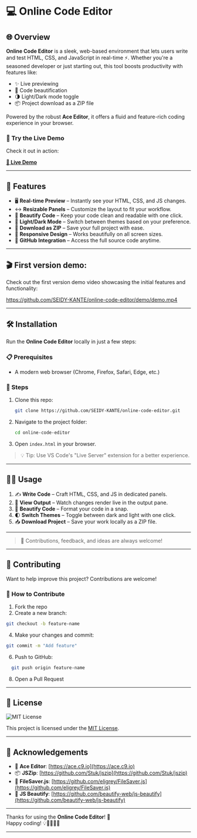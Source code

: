 # 💻 Online Code Editor

## 🌐 Overview

**Online Code Editor** is a sleek, web-based environment that lets users write and test HTML, CSS, and JavaScript in real-time ⚡. Whether you're a seasoned developer or just starting out, this tool boosts productivity with features like:

- ✨ Live previewing
- 🎨 Code beautification
- 🌗 Light/Dark mode toggle
- 📦 Project download as a ZIP file

Powered by the robust **Ace Editor**, it offers a fluid and feature-rich coding experience in your browser.

### 🚀 Try the Live Demo

Check it out in action:

[**🧷 Live Demo**](https://my-online-editor.netlify.app/)

---

## 🔧 Features

- 🖥️ **Real-time Preview** – Instantly see your HTML, CSS, and JS changes.
- ↔️ **Resizable Panels** – Customize the layout to fit your workflow.
- 🧼 **Beautify Code** – Keep your code clean and readable with one click.
- 🌙 **Light/Dark Mode** – Switch between themes based on your preference.
- 💾 **Download as ZIP** – Save your full project with ease.
- 📱 **Responsive Design** – Works beautifully on all screen sizes.
- 🔗 **GitHub Integration** – Access the full source code anytime.

---

## 🎬 First version demo:

Check out the first version demo video showcasing the initial features and functionality:

https://github.com/SEIDY-KANTE/online-code-editor/demo/demo.mp4


---

## 🛠 Installation

Run the **Online Code Editor** locally in just a few steps:

### 📋 Prerequisites

- A modern web browser (Chrome, Firefox, Safari, Edge, etc.)

### 🚧 Steps

1. Clone this repo:
   ```bash
   git clone https://github.com/SEIDY-KANTE/online-code-editor.git
   ```

2. Navigate to the project folder:
   ```bash
   cd online-code-editor
   ```

3. Open `index.html` in your browser.

> 💡 Tip: Use VS Code's "Live Server" extension for a better experience.

---

## 🧑‍💻 Usage

1. ✍️ **Write Code** – Craft HTML, CSS, and JS in dedicated panels.
2. 👀 **View Output** – Watch changes render live in the output pane.
3. 🧹 **Beautify Code** – Format your code in a snap.
4. 🌓 **Switch Themes** – Toggle between dark and light with one click.
5. 📥 **Download Project** – Save your work locally as a ZIP file.

---

> 💬 Contributions, feedback, and ideas are always welcome!

---

## 🤝 Contributing

Want to help improve this project? Contributions are welcome!

### 📌 How to Contribute

1. Fork the repo
2. Create a new branch:
  ```bash
  git checkout -b feature-name
  ```
4. Make your changes and commit:
  ```bash
  git commit -m "Add feature"
  ```  
6. Push to GitHub:
 ```bash
   git push origin feature-name
  ```   
8. Open a Pull Request
   
---

## 📃 License

![MIT License](https://img.shields.io/badge/License-MIT-yellow.svg)

This project is licensed under the [MIT License](https://github.com/SEIDY-KANTE/online-code-editor/blob/main/LICENSE).

---

## 🙏 Acknowledgements

- 🎯 **Ace Editor**: [https://ace.c9.io](https://ace.c9.io)  
- 📦 **JSZip**: [https://github.com/Stuk/jszip](https://github.com/Stuk/jszip)  
- 💾 **FileSaver.js**: [https://github.com/eligrey/FileSaver.js](https://github.com/eligrey/FileSaver.js)  
- 🧽 **JS Beautify**: [https://github.com/beautify-web/js-beautify](https://github.com/beautify-web/js-beautify)

---

Thanks for using the **Online Code Editor**! 🎉  
Happy coding! 💡👨‍💻👩‍💻

---

